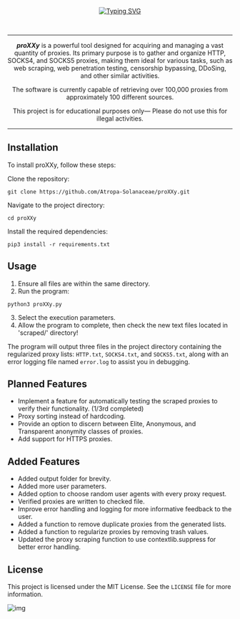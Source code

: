 <a name="readme-top"></a>

<div align="center">

  [![Typing SVG](https://readme-typing-svg.demolab.com?font=Fira+Code&weight=200&size=98&duration=2000&pause=2000&color=831ACB&center=true&vCenter=true&width=1000&height=150&lines=%3C%7C---proXXy---%7C%3E)](https://git.io/typing-svg)

  <!-- BANNER -->
  <br />
  
 ---
***proXXy*** is a powerful tool designed for acquiring and managing a vast quantity of proxies. Its primary purpose is to gather and organize HTTP, SOCKS4, and SOCKS5 proxies, making them ideal for various tasks, such as web scraping, web penetration testing, censorship bypassing, DDoSing, and other similar activities. 

The software is currently capable of retrieving over 100,000 proxies from approximately 100 different sources.

  This project is for educational purposes only— Please do not use this for illegal activities.
</div>

---

## Installation

To install proXXy, follow these steps:

Clone the repository:
```
git clone https://github.com/Atropa-Solanaceae/proXXy.git
```
Navigate to the project directory:
```
cd proXXy
```
Install the required dependencies:
```
pip3 install -r requirements.txt
```
## Usage

1. Ensure all files are within the same directory.
2. Run the program:
```
python3 proXXy.py
```
3. Select the execution parameters.
4. Allow the program to complete, then check the new text files located in 'scraped/' directory!

The program will output three files in the project directory containing the regularized proxy lists: `HTTP.txt`, `SOCKS4.txt`, and `SOCKS5.txt`, along with an error logging file named `error.log` to assist you in debugging.

## Planned Features 
- Implement a feature for automatically testing the scraped proxies to verify their functionality. (1/3rd completed) 
- Proxy sorting instead of hardcoding.
- Provide an option to discern between Elite, Anonymous, and Transparent anonymity classes of proxies.
- Add support for HTTPS proxies.

## Added Features
- Added output folder for brevity.
- Added more user parameters.
- Added option to choose random user agents with every proxy request.
- Verified proxies are written to checked file.
- Improve error handling and logging for more informative feedback to the user.
- Added a function to remove duplicate proxies from the generated lists.
- Added a function to regularize proxies by removing trash values.
- Updated the proxy scraping function to use contextlib.suppress for better error handling.

## License

This project is licensed under the MIT License. See the `LICENSE` file for more information.

![img](https://user-images.githubusercontent.com/89823371/235329804-79367e5d-ef08-493e-9e4b-de9a51a5b503.png)


